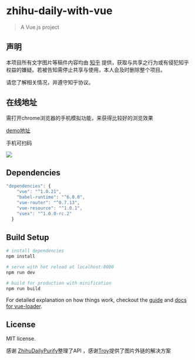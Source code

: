 # zhihu-daily-with-vue

> A Vue.js project

## 声明

本项目所有文字图片等稿件内容均由 [知乎](https://www.zhihu.com/) 提供，获取与共享之行为或有侵犯知乎权益的嫌疑。若被告知需停止共享与使用，本人会及时删除整个项目。

请您了解相关情况，并遵守知乎协议。


## 在线地址

需打开chrome浏览器的手机模拟功能，来获得比较好的浏览效果

[demo地址](http://172.247.39.158/)

手机可扫码

![](http://o8lfqzxlh.bkt.clouddn.com/zhihu-daily-with-vue.png)

## Dependencies

```js
"dependencies": {
    "vue": "^1.0.21",
    "babel-runtime": "^6.0.0",
    "vue-router": "^0.7.13",
    "vue-resource": "^1.0.1",
    "vuex": "^1.0.0-rc.2"
  }
```

## Build Setup

``` bash
# install dependencies
npm install

# serve with hot reload at localhost:8080
npm run dev

# build for production with minification
npm run build

```

For detailed explanation on how things work, checkout the [guide](http://vuejs-templates.github.io/webpack/) and [docs for vue-loader](http://vuejs.github.io/vue-loader).

## License

MIT license.

感谢 [ZhihuDailyPurify](https://github.com/izzyleung/ZhihuDailyPurify/wiki/%E7%9F%A5%E4%B9%8E%E6%97%A5%E6%8A%A5-API-%E5%88%86%E6%9E%90)整理了API
，感谢[Troy](http://tangrui.win/2016/01/09/%E7%BC%96%E5%86%99%E4%B8%80%E4%B8%AA%E8%BD%BB%E7%9F%A5%E4%B9%8E%E6%97%A5%E6%8A%A5/)提供了图片外链的解决方案
